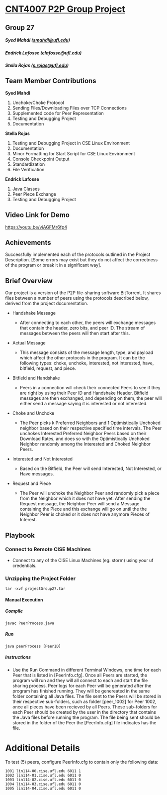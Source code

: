 # <u>CNT4007 P2P Group Project</u>

## Group 27
##### <i>Syed Mahdi (smahdi@ufl.edu)</i> 
##### <i>Endrick Lafosse (elafosse@ufl.edu)</i>
##### <i>Stella Rojas (s.rojas@ufl.edu)</i>

## Team Member Contributions
**Syed Mahdi**
1. Unchoke/Choke Protocol
2. Sending Files/Downloading Files over TCP Connections
3. Supplemented code for Peer Representation
4. Testing and Debugging Project
5. Documentation

**Stella Rojas**
1. Testing and Debugging Project in CSE Linux Environment
2. Documentation
3. Minor Formatting for Start Script for CSE Linux Environment
4. Console Checkpoint Output
5. Standardization
6. File Verification

**Endrick Lafosse**
1. Java Classes
2. Peer Piece Exchange
3. Testing and Debugging Project

## Video Link for Demo 
https://youtu.be/viAGFMr6fp4

## Achievements
Successfully implemented each of the protocols outlined in the Project Description. [Some errors may exist but they do not affect the correctness of the program or break it in a significant way].

## Brief Overview
Our project is a version of the P2P file-sharing software BitTorrent. It shares files between a number of peers using the protocols described below, derived from the project documentation. 

- Handshake Message
    - After connecting to each other, the peers will exchange messages that contain the header, zero bits, and peer ID. The stream of messages between the peers will then start after this.
      
- Actual Message 
    - This message consists of the message length, type, and payload which affect the other protocols in the program. It can be the following types: choke, unchoke, interested, not interested, have, bitfield, request, and piece.
      
- Bitfield and Handshake
    - Peers in a connection will check their connected Peers to see if they are right by using their Peer ID and Handshake Header. Bitfield messages are then exchanged, and depending on them, the peer will either send a message saying it is interested or not interested.
      
- Choke and Unchoke
    - The Peer picks k Preferred Neighbors and 1 Optimistically Unchoked neighbor based on their respective specified time intervals. The Peer unchokes Interested Preferred Neighbor Peers based on their Download Rates, and does so with the Optimistically Unchoked Neighbor randomly among the Interested and Choked Neighbor Peers.
      
- Interested and Not Interested
    - Based on the Bitfield, the Peer will send Interested, Not Interested, or Have messages.
      
- Request and Piece
    - The Peer will unchoke the Neighbor Peer and randomly pick a piece from the Neighbor which it does not have yet. After sending the Request message, the Neighbor Peer will send a Message containing the Piece and this exchange will go on until the the Neighbor Peer is choked or it does not have anymore Pieces of Interest.

## Playbook
### Connect to Remote CISE Machines
- Connect to any of the CISE Linux Machines (eg. storm) using your uf credentials. 

### Unzipping the Project Folder
    tar -xvf projectGroup27.tar

#### Manual Execution
##### Compile
    javac PeerProcess.java
##### Run
    java peerProcess [PeerID]
##### Instructions
- Use the Run Command in different Terminal Windows, one time for each Peer that is listed in [PeerInfo.cfg]. Once all Peers are started, the program will run and they will all connect to each and start the file sharing process. Peer logs for each Peer will be generated after the program has finished running. They will be genereated in the same folder containing all Java files. The file sent to the Peers will be stored in their respective sub-folders, such as folder [peer_1002] for Peer 1002, once all pieces have been recieved by all Peers. These sub-folders for each Peer should be created by the user in the directory that contains the Java files before running the program. The file being sent should be stored in the folder of the Peer the [PeerInfo.cfg] file indicates has the file.

# Additional Details
To test (5) peers, configure PeerInfo.cfg to contain only the following data:

    1001 lin114-00.cise.ufl.edu 6011 1 
    1002 lin114-01.cise.ufl.edu 6011 0 
    1003 lin114-02.cise.ufl.edu 6011 0 
    1004 lin114-03.cise.ufl.edu 6011 0 
    1005 lin114-04.cise.ufl.edu 6011 0 
